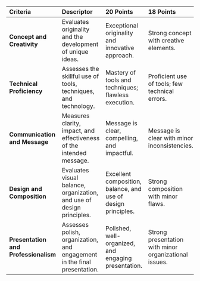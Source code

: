 | Criteria | Descriptor | 20 Points | 18 Points | 16 Points | 12 Points | 10 Points |
| :--- | :--- | :--- | :--- | :--- | :--- | :--- |
| **Concept and Creativity** | Evaluates originality and the development of unique ideas. | Exceptional originality and innovative approach. | Strong concept with creative elements. | Clear concept but lacks originality. | Basic concept with minimal creativity. | Concept unclear or underdeveloped. |
| **Technical Proficiency** | Assesses the skillful use of tools, techniques, and technology. | Mastery of tools and techniques; flawless execution. | Proficient use of tools; few technical errors. | Adequate use of tools; some technical errors. | Basic understanding; multiple technical issues. | Lacks technical skills; major execution flaws. |
| **Communication and Message** | Measures clarity, impact, and effectiveness of the intended message. | Message is clear, compelling, and impactful. | Message is clear with minor inconsistencies. | Message is understandable but lacks impact. | Message is somewhat unclear. | Message is confusing or absent. |
| **Design and Composition** | Evaluates visual balance, organization, and use of design principles. | Excellent composition, balance, and use of design principles. | Strong composition with minor flaws. | Acceptable composition but lacks refinement. | Basic composition with noticeable issues. | Poor composition; lacks understanding of design. |
| **Presentation and Professionalism** | Assesses polish, organization, and engagement in the final presentation. | Polished, well-organized, and engaging presentation. | Strong presentation with minor organizational issues. | Adequate presentation but lacks polish. | Presentation is basic and lacks engagement. | Unprofessional or disorganized presentation. |